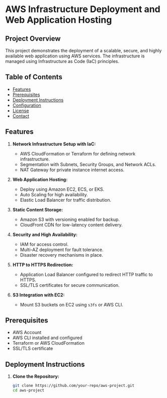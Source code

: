 # AWS Infrastructure Deployment and Web Application Hosting

## Project Overview
This project demonstrates the deployment of a scalable, secure, and highly available web application using AWS services. The infrastructure is managed using Infrastructure as Code (IaC) principles.

## Table of Contents
- [Features](#features)
- [Prerequisites](#prerequisites)
- [Deployment Instructions](#deployment-instructions)
- [Configuration](#configuration)
- [License](#license)
- [Contact](#contact)

## Features
1. **Network Infrastructure Setup with IaC:**
   - AWS CloudFormation or Terraform for defining network infrastructure.
   - Segmentation with Subnets, Security Groups, and Network ACLs.
   - NAT Gateway for private instance internet access.

2. **Web Application Hosting:**
   - Deploy using Amazon EC2, ECS, or EKS.
   - Auto Scaling for high availability.
   - Elastic Load Balancer for traffic distribution.

3. **Static Content Storage:**
   - Amazon S3 with versioning enabled for backup.
   - CloudFront CDN for low-latency content delivery.

4. **Security and High Availability:**
   - IAM for access control.
   - Multi-AZ deployment for fault tolerance.
   - Disaster recovery mechanisms in place.

5. **HTTP to HTTPS Redirection:**
   - Application Load Balancer configured to redirect HTTP traffic to HTTPS.
   - SSL/TLS certificates for secure communication.

6. **S3 Integration with EC2:**
   - Mount S3 buckets on EC2 using `s3fs` or AWS CLI.

## Prerequisites
- AWS Account
- AWS CLI installed and configured
- Terraform or AWS CloudFormation
- SSL/TLS certificate

## Deployment Instructions
1. **Clone the Repository:**
   ```bash
   git clone https://github.com/your-repo/aws-project.git
   cd aws-project

